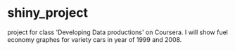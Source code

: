 shiny_project
=============

project for class 'Developing Data productions' on Coursera.
I will show fuel economy graphes for variety cars in year of 1999 and 2008.
